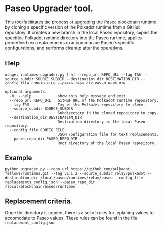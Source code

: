 # Paseo Upgrader tool.

This tool facilitates the process of upgrading the Paseo blockchain runtime by cloning a specific version of the Polkadot runtime from a GitHub repository. 
It creates a new branch in the local Paseo repository, copies the specified Polkadot runtime directory into the Paseo runtime, applies predefined text replacements to accommodate Paseo's specific configurations, and performs cleanup after the operations.

## Help

```
usage: runtimes-upgrader.py [-h] --repo_url REPO_URL --tag TAG --source_subdir SOURCE_SUBDIR --destination_dir DESTINATION_DIR --config_file CONFIG_FILE --paseo_repo_dir PASEO_REPO_DIR

optional arguments:
  -h, --help            show this help message and exit
  --repo_url REPO_URL   GitHub URL of the Polkadot runtime repository.
  --tag TAG             Tag of the Polkadot repository to clone.
  --source_subdir SOURCE_SUBDIR
                        Subdirectory in the cloned repository to copy.
  --destination_dir DESTINATION_DIR
                        Destination directory in the local Paseo repository.
  --config_file CONFIG_FILE
                        JSON configuration file for text replacements.
  --paseo_repo_dir PASEO_REPO_DIR
                        Root directory of the local Paseo repository.
```

## Example

```
python upgrader.py --repo_url https://github.com/polkadot-fellows/runtimes.git --tag v1.1.2 --source_subdir relay/polkadot --destination_dir /local/paseo/runtimes/relay/paseo --config_file replacements_config.json --paseo_repo_dir /local/blockchain/paseo/runtimes
```

## Replacement criteria.

Once the directory is copied, there is a set of rules for replacing values to accomodate to Paseo values. These rules can be found in the file `replacement_config.json`
